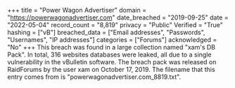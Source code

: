 +++
title = "Power Wagon Advertiser"
domain = "https://powerwagonadvertiser.com"
date_breached = "2019-09-25"
date = "2022-05-04"
record_count = "8,819"
privacy = "Public"
Verified = "True"
hashing = ["vB"]
breached_data = ["Email addresses", "Passwords", "Usernames", "IP addresses"]
categories = ["Forums"]
acknowledged = "No"
+++
This breach was found in a large collection named "xam's DB Pack". In total, 316 websites databases were leaked, all due to a single vulnerability in the vBulletin software. The breach pack was released on RaidForums by the user xam on October 17, 2019. The filename that this entry comes from is "powerwagonadvertiser.com_8819.txt".
